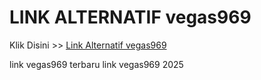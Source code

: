 # LINK ALTERNATIF vegas969

Klik Disini >> <a href="https://linksto.pages.dev/">Link Alternatif vegas969 </a>

link vegas969 terbaru
link vegas969 2025